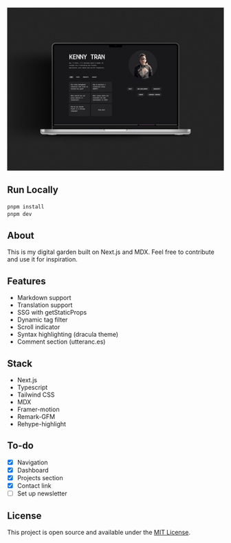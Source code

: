 ![screenshot](./public/digital-garden.png)

## Run Locally

```bash
pnpm install
pnpm dev
```

## About

This is my digital garden built on Next.js and MDX. Feel free to contribute and use it for inspiration.

## Features

- Markdown support
- Translation support
- SSG with getStaticProps
- Dynamic tag filter
- Scroll indicator
- Syntax highlighting (dracula theme)
- Comment section (utteranc.es)

## Stack

- Next.js
- Typescript
- Tailwind CSS
- MDX
- Framer-motion
- Remark-GFM
- Rehype-highlight

## To-do

- [x] Navigation
- [x] Dashboard
- [x] Projects section
- [x] Contact link
- [ ] Set up newsletter

## License

This project is open source and available under the [MIT License](LICENSE.md).
